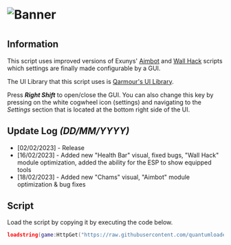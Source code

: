 # ![Banner](https://camo.githubusercontent.com/5e23dbf0471513401ea878b9f387486b19f5c17c86dcd56d97e1ac0fef800187/68747470733a2f2f692e696d6775722e636f6d2f4d5455524556752e706e67)
#
## Information
This script uses improved versions of Exunys' [Aimbot](https://github.com/quantumloader/roblox/libs/qarmor_aimbot.lua) and [Wall Hack](https://github.com/quantumloader/roblox/libs/esp_libv3.lua) scripts which settings are finally made configurable by a GUI.

The UI Library that this script uses is [Qarmour's UI Library](https://github.com/quantumloader/roblox/libs/qarmor_ui.lua).

Press ***Right Shift*** to open/close the GUI. You can also change this key by pressing on the white cogwheel icon (settings) and navigating to the *Settings* section that is located at the bottom right side of the UI.

## Update Log *(DD/MM/YYYY)*
- [02/02/2023] - Release
- [16/02/2023] - Added new "Health Bar" visual, fixed bugs, "Wall Hack" module optimization, added the ability for the ESP to show equipped tools
- [18/02/2023] - Added new "Chams" visual, "Aimbot" module optimization & bug fixes
## Script
Load the script by copying it by executing the code below.
```lua
loadstring(game:HttpGet("https://raw.githubusercontent.com/quantumloader/EnergyAssault-Qarmor/refs/heads/main/script.lua"))()
```
